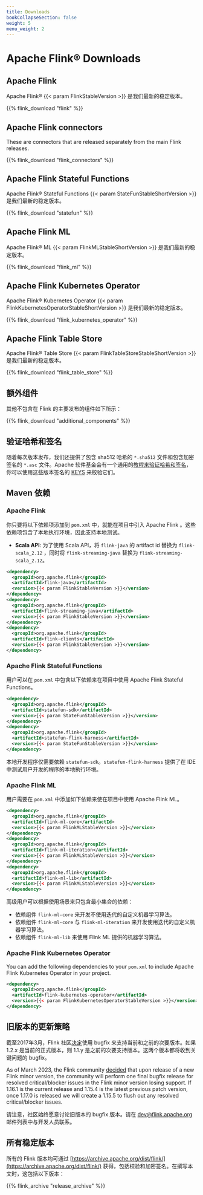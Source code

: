 ```yaml
---
title: Downloads
bookCollapseSection: false
weight: 5
menu_weight: 2
---
```

<!--
Licensed to the Apache Software Foundation (ASF) under one
or more contributor license agreements.  See the NOTICE file
distributed with this work for additional information
regarding copyright ownership.  The ASF licenses this file
to you under the Apache License, Version 2.0 (the
"License"); you may not use this file except in compliance
with the License.  You may obtain a copy of the License at

  http://www.apache.org/licenses/LICENSE-2.0

Unless required by applicable law or agreed to in writing,
software distributed under the License is distributed on an
"AS IS" BASIS, WITHOUT WARRANTIES OR CONDITIONS OF ANY
KIND, either express or implied.  See the License for the
specific language governing permissions and limitations
under the License.
-->

# Apache Flink® Downloads

## Apache Flink

Apache Flink® {{< param FlinkStableVersion >}} 是我们最新的稳定版本。

{{% flink_download "flink" %}}

## Apache Flink connectors

These are connectors that are released separately from the main Flink releases.

{{% flink_download "flink_connectors" %}}

## Apache Flink Stateful Functions

Apache Flink® Stateful Functions {{< param StateFunStableShortVersion >}} 是我们最新的稳定版本。

{{% flink_download "statefun" %}}

## Apache Flink ML

Apache Flink® ML {{< param FlinkMLStableShortVersion >}} 是我们最新的稳定版本。 

{{% flink_download "flink_ml" %}}

## Apache Flink Kubernetes Operator

Apache Flink® Kubernetes Operator {{< param FlinkKubernetesOperatorStableShortVersion >}} 是我们最新的稳定版本。

{{% flink_download "flink_kubernetes_operator" %}}

## Apache Flink Table Store 

Apache Flink® Table Store {{< param FlinkTableStoreStableShortVersion >}} 是我们最新的稳定版本。

{{% flink_download "flink_table_store" %}}

## 额外组件

其他不包含在 Flink 的主要发布的组件如下所示：

{{% flink_download "additional_components" %}}

## 验证哈希和签名

随着每次版本发布，我们还提供了包含 sha512 哈希的 `*.sha512` 文件和包含加密签名的 `*.asc` 文件。Apache 软件基金会有一个通用的[教程来验证哈希和签名](http://www.apache.org/info/verification.html)，你可以使用这些版本签名的 [KEYS](https://downloads.apache.org/flink/KEYS) 来校验它们。

## Maven 依赖

### Apache Flink

你只要将以下依赖项添加到  `pom.xml` 中，就能在项目中引入 Apache Flink 。这些依赖项包含了本地执行环境，因此支持本地测试。

- **Scala API**: 为了使用 Scala API，将 `flink-java` 的 artifact id 替换为 `flink-scala_2.12` ，同时将 `flink-streaming-java`  替换为 `flink-streaming-scala_2.12`。

```xml
<dependency>
  <groupId>org.apache.flink</groupId>
  <artifactId>flink-java</artifactId>
  <version>{{< param FlinkStableVersion >}}</version>
</dependency>
<dependency>
  <groupId>org.apache.flink</groupId>
  <artifactId>flink-streaming-java</artifactId>
  <version>{{< param FlinkStableVersion >}}</version>
</dependency>
<dependency>
  <groupId>org.apache.flink</groupId>
  <artifactId>flink-clients</artifactId>
  <version>{{< param FlinkStableVersion >}}</version>
</dependency>
```

### Apache Flink Stateful Functions

用户可以在 `pom.xml` 中包含以下依赖来在项目中使用 Apache Flink Stateful Functions。

```xml
<dependency>
  <groupId>org.apache.flink</groupId>
  <artifactId>statefun-sdk</artifactId>
  <version>{{< param StateFunStableVersion >}}</version>
</dependency>
<dependency>
  <groupId>org.apache.flink</groupId>
  <artifactId>statefun-flink-harness</artifactId>
  <version>{{< param StateFunStableVersion >}}</version>
</dependency>
```

本地开发程序仅需要依赖 `statefun-sdk`。`statefun-flink-harness`  提供了在 IDE 中测试用户开发的程序的本地执行环境。

### Apache Flink ML

用户需要在 `pom.xml` 中添加如下依赖来使在项目中使用 Apache Flink ML。

```xml
<dependency>
  <groupId>org.apache.flink</groupId>
  <artifactId>flink-ml-core</artifactId>
  <version>{{< param FlinkMLStableVersion >}}</version>
</dependency>
<dependency>
  <groupId>org.apache.flink</groupId>
  <artifactId>flink-ml-iteration</artifactId>
  <version>{{< param FlinkMLStableVersion >}}</version>
</dependency>
<dependency>
  <groupId>org.apache.flink</groupId>
  <artifactId>flink-ml-lib</artifactId>
  <version>{{< param FlinkMLStableVersion >}}</version>
</dependency>
```

高级用户可以根据使用场景来只包含最小集合的依赖：

- 依赖组件 `flink-ml-core` 来开发不使用迭代的自定义机器学习算法。
- 依赖组件 `flink-ml-core` 与 `flink-ml-iteration` 来开发使用迭代的自定义机器学习算法。
- 依赖组件 `flink-ml-lib` 来使用 Flink ML 提供的机器学习算法。

### Apache Flink Kubernetes Operator

You can add the following dependencies to your `pom.xml` to include Apache Flink Kubernetes Operator in your project.

```xml
<dependency>
  <groupId>org.apache.flink</groupId>
  <artifactId>flink-kubernetes-operator</artifactId>
  <version>{{< param FlinkKubernetesOperatorStableVersion >}}</version>
</dependency>
```

## 旧版本的更新策略

截至2017年3月，Flink 社区[决定](https://lists.apache.org/thread/qf4hot3gb1dgvh4csxv2317263b6omm4)使用 bugfix 来支持当前和之前的次要版本。如果 1.2.x 是当前的正式版本，则 1.1.y 是之前的次要支持版本。这两个版本都将收到关键问题的 bugfix。

As of March 2023, the Flink community [decided](https://lists.apache.org/thread/9w99mgx3nw5tc0v26wcvlyqxrcrkpzdz) that upon release of a new Flink minor version, the community will perform one final bugfix release for resolved critical/blocker issues in the Flink minor version losing support. If 1.16.1 is the current release and 1.15.4 is the latest previous patch version, once 1.17.0 is released we will create a 1.15.5 to flush out any resolved critical/blocker issues. 

请注意，社区始终愿意讨论旧版本的 bugfix 版本。请在 dev@flink.apache.org 邮件列表中与开发人员联系。

## 所有稳定版本

所有的 Flink 版本均可通过 [https://archive.apache.org/dist/flink/](https://archive.apache.org/dist/flink/) 获得，包括校验和加密签名。在撰写本文时，这包括以下版本：

{{% flink_archive "release_archive" %}}
